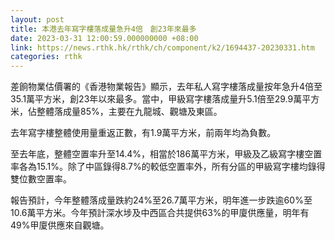```yaml
---
layout: post
title: 本港去年寫字樓落成量急升4倍　創23年來最多
date: 2023-03-31 12:00:59.000000000 +08:00
link: https://news.rthk.hk/rthk/ch/component/k2/1694437-20230331.htm
categories: rthk
---
```


差餉物業估價署的《香港物業報告》顯示，去年私人寫字樓落成量按年急升4倍至35.1萬平方米，創23年以來最多。當中，甲級寫字樓落成量升5.1倍至29.9萬平方米，佔整體落成量85%，主要在九龍城、觀塘及東區。

去年寫字樓整體使用量重返正數，有1.9萬平方米，前兩年均為負數。

至去年底，整體空置率升至14.4%，相當於186萬平方米，甲級及乙級寫字樓空置率各為15.1%。除了中區錄得8.7%的較低空置率外，所有分區的甲級寫字樓均錄得雙位數空置率。

報告預計，今年整體落成量跌約24%至26.7萬平方米，明年進一步跌逾60%至10.6萬平方米。今年預計深水埗及中西區合共提供63%的甲廈供應量，明年有49%甲廈供應來自觀塘。
